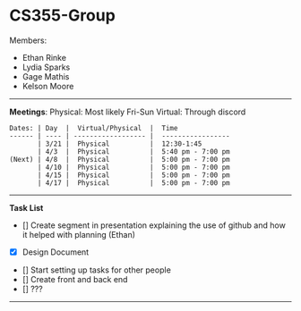 # CS355-Group
Members: 
   - Ethan Rinke
   - Lydia Sparks
   - Gage Mathis
   - Kelson Moore

---

**Meetings**:
    Physical: Most likely Fri-Sun
    Virtual: Through discord

    Dates: | Day  |  Virtual/Physical  |  Time
    ------ | ---- | ------------------ |  -----------------
           | 3/21 |  Physical          |  12:30-1:45
           | 4/3  |  Physical          |  5:40 pm - 7:00 pm  
    (Next) | 4/8  |  Physical          |  5:00 pm - 7:00 pm
           | 4/10 |  Physical          |  5:00 pm - 7:00 pm
           | 4/15 |  Physical          |  5:00 pm - 7:00 pm
           | 4/17 |  Physical          |  5:00 pm - 7:00 pm

---

**Task List**

- []   Create segment in presentation explaining the use of github and how it helped with planning (Ethan)
- [X]  Design Document
- []   Start setting up tasks for other people
- []   Create front and back end
- []   ???

---
